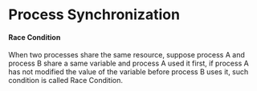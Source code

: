 # Process Synchronization

#### Race Condition

When two processes share the same resource, suppose process A and process B share a same variable and process A used it first, if process A has not modified the value of the variable before process B uses it, such condition is called Race Condition.
